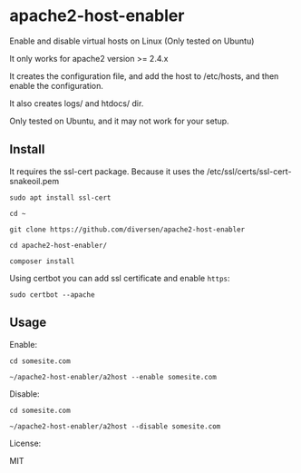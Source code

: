 # apache2-host-enabler

Enable and disable virtual hosts on Linux (Only tested on Ubuntu)

It only works for apache2 version >= 2.4.x

It creates the configuration file, and add the host to /etc/hosts, 
and then enable the configuration.

It also creates logs/ and htdocs/ dir.

Only tested on Ubuntu, and it may not work for your setup. 

## Install

It requires the ssl-cert package. Because it uses the /etc/ssl/certs/ssl-cert-snakeoil.pem

    sudo apt install ssl-cert

    cd ~

    git clone https://github.com/diversen/apache2-host-enabler

    cd apache2-host-enabler/

    composer install

Using certbot you can add ssl certificate and enable `https`:

    sudo certbot --apache


## Usage

Enable:

    cd somesite.com

    ~/apache2-host-enabler/a2host --enable somesite.com

Disable:

    cd somesite.com

    ~/apache2-host-enabler/a2host --disable somesite.com

License:

MIT
